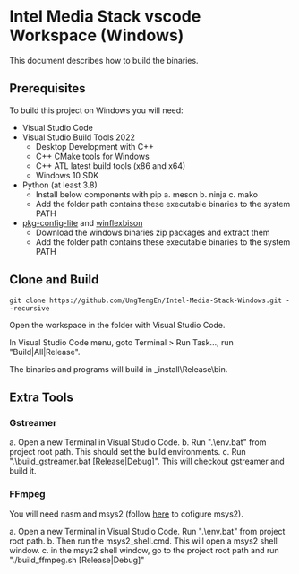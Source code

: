 # Intel Media Stack vscode Workspace (Windows)
This document describes how to build the binaries.

## Prerequisites

To build this project on Windows you will need:

- Visual Studio Code
- Visual Studio Build Tools 2022
	* Desktop Development with C++
	* C++ CMake tools for Windows
	* C++ ATL latest build tools (x86 and x64)
	* Windows 10 SDK
- Python (at least 3.8)
	* Install below components with pip
		a. meson
		b. ninja
		c. mako
	* Add the folder path contains these executable binaries to the system PATH
- [pkg-config-lite](https://sourceforge.net/projects/pkgconfiglite/files/0.28-1) and [winflexbison](https://github.com/lexxmark/winflexbison/releases/tag/v2.5.25)
	* Download the windows binaries zip packages and extract them
	* Add the folder path contains these executable binaries to the system PATH

## Clone and Build
```
git clone https://github.com/UngTengEn/Intel-Media-Stack-Windows.git --recursive
```

Open the workspace in the folder with Visual Studio Code.

In Visual Studio Code menu, goto Terminal > Run Task..., run "Build|All|Release".

The binaries and programs will build in _install\Release\bin.

## Extra Tools

### Gstreamer

a. Open a new Terminal in Visual Studio Code.
b. Run ".\env.bat" from project root path.  This should set the build environments.
c. Run ".\build_gstreamer.bat [Release|Debug]".  This will checkout gstreamer and build it.

### FFmpeg

You will need nasm and msys2 (follow [here](https://www.youtube.com/watch?v=OIYGjzmJ2GI) to cofigure msys2).

a. Open a new Terminal in Visual Studio Code. Run ".\env.bat" from project root path.
b. Then run the msys2_shell.cmd.  This will open a msys2 shell window.
c. in the msys2 shell window, go to the project root path and run "./build_ffmpeg.sh [Release|Debug]"
